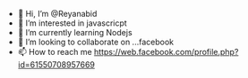 - 👋 Hi, I’m @Reyanabid
- 👀 I’m interested in javascricpt
- 🌱 I’m currently learning Nodejs
- 💞️ I’m looking to collaborate on ...facebook 
- 📫 How to reach me https://web.facebook.com/profile.php?id=61550708957669


